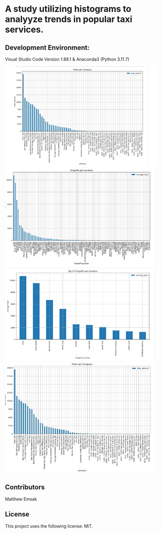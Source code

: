 # A study utilizing histograms to analyyze trends in popular taxi services.

## <strong> Development Environment: </strong> ## 
Visual Studio Code Version 1.88.1 & Anaconda3 (Python 3.11.7)


![]()<img width="723" alt="image" src="https://github.com/matthew813709/Gitimages/blob/3d709cd5c11888ac4602cb38c0056c53f5673023/Screenshot%202024-06-07%20224133.png">
![]()<img width="723" alt="image" src="https://github.com/matthew813709/Gitimages/blob/3d709cd5c11888ac4602cb38c0056c53f5673023/Screenshot%202024-06-07%20224147.png">
![]()<img width="723" alt="image" src="https://github.com/matthew813709/Gitimages/blob/3d709cd5c11888ac4602cb38c0056c53f5673023/Screenshot%202024-06-07%20224201.png">
![]()<img width="723" alt="image" src="https://github.com/matthew813709/Gitimages/blob/3d709cd5c11888ac4602cb38c0056c53f5673023/Screenshot%202024-06-07%20224214.png">

## <strong> Contributors </strong> ##
Matthew Emsak

## <strong> License </strong> ##
This project uses the following license: MiT.

